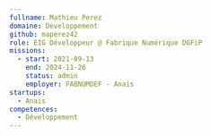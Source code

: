 ```yaml
---
fullname: Mathieu Perez
domaine: Développement
github: maperez42
role: EIG Développeur @ Fabrique Numérique DGFiP
missions:
  - start: 2021-09-13
    end: 2024-11-26
    status: admin
    employer: FABNUMDEF - Anais
startups:
  - Anais
competences:
  - Développement 
---
```

